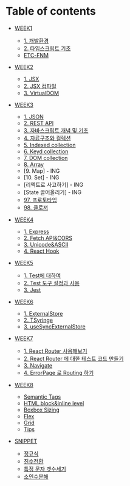 # Table of contents

- [WEEK1](WEEK01/README.md)

  - [1. 개발환경](/WEEK01/1.%20개발환경.md)
  - [2. 타입스크립트 기초](WEEK01/2.%20타입스크립트%20기초.md)
  - [ETC-FNM](WEEK01/ETC_fnm.md)

- [WEEK2](WEEK02/README.md)

  - [1. JSX](WEEK02/1.%20JSX.md)
  - [2. JSX 컴파일](WEEK02/2.%20JSX%20컴파일.md)
  - [3. VirtualDOM](WEEK02/3.%20VirtualDOM.md)

- [WEEK3](WEEK03/README.md)

  - [1. JSON](WEEK03/1.%20JSON.md)
  - [2. REST API](WEEK03/2.%20REST%20API.md)
  - [3. 자바스크립트 개념 및 기초](WEEK03/3.%20자바스크립트%20개념%20및%20기초.md)
  - [4. 자료구조와 컬렉션](WEEK03/4.%20자료구조와%20컬랙션.md)
  - [5. Indexed collection](WEEK03/5.%20Indexed%20collection.md)
  - [6. Keyd collection](WEEK03/6.%20Keyd%20collection.md)
  - [7. DOM collection](WEEK03/7.%20DOM%20collection.md)
  - [8. Array](WEEK03/8.%20Array.md)
  - [9. Map] - ING
  - [10. Set] - ING
  - [리엑트로 사고하기] - ING
  - [State 끌어올리기] - ING
  - [97. 프로토타입](WEEK03/97.%20프로토타입.md)
  - [98. 클로져](WEEK03/98.%20클로져.md)

- [WEEK4](WEEK04/README.md)

  - [1. Express](/WEEK04/1.%20Express.md)
  - [2. Fetch API&CORS](/WEEK04/2.%20Fetch%20API&CORS.md)
  - [3. Unicode&ASCII](/WEEK04/3.%20Unicode&ASCII.md)
  - [4. React Hook](/WEEK04/4.%20React%20Hook.md)

- [WEEK5](WEEK05/README.md)

  - [1. Test에 대하여](/WEEK05/1.%20Test에%20대하여.md)
  - [2. Test 도구 설정과 사용](/WEEK05/2.%20Test%20도구%20설정과%20사용.md)
  - [3. Jest](/WEEK05/3.%20Jest.md)

- [WEEK6](WEEK06/README.md)

  - [1. ExternalStore](/WEEK06/1.%20ExternalStore.md)
  - [2. TSyringe](/WEEK06/2.%20TSyringe.md)
  - [3. useSyncExternalStore](/WEEK06/3.%20useSyncExternalStore.md)

- [WEEK7](WEEK07/README.md)

  - [1. React Router 사용해보기](/WEEK07/1.%20React%20Router%20사용해보기.md)
  - [2. React Router 에 대한 테스트 코드 만들기](/WEEK07/2.%20React%20Router%20에%20대한%20테스트%20코드%20만들기.md)
  - [3. Navigate](/WEEK07/3.%20Navigate.md)
  - [4. ErrorPage 로 Routing 하기](/WEEK07/4.%20ErrorPage%20로%20Routing%20하기.md)

- [WEEK8](WEEK08/README.md)

  - [Semantic Tags](/WEEK08/Semantic%20Tags.md)
  - [HTML block&inline level](/WEEK08/HTML%20block&inline%20level.md)
  - [Boxbox Sizing](/WEEK08/BoxSizing.md)
  - [Flex](/WEEK08/Flex.md)
  - [Grid](/WEEK08/Grid.md)
  - [Tips](/WEEK08/Tips.md)

- [SNIPPET](snippet/README.md)
  - [정규식](/snippet/정규식.md)
  - [진수전환](/snippet/진수전환.md)
  - [특정 문자 갯수세기](/snippet/특정%20문자%20갯수세기.md)
  - [소인수분해](/snippet/소인수분해.md)
  <!-- - [문자열을 뒤집는 방법](/snippet/)
  - [BigInt활용](/snippet/) -->
